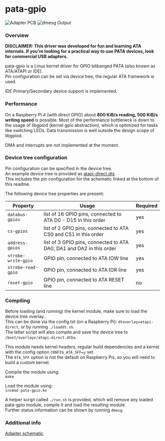 pata-gpio
=============================

![Adapter PCB](https://screenshot.tbspace.de/nceyjhftwua.jpg)
![dmesg Output](https://screenshot.tbspace.de/iralxfbzwke.png)

### Overview

**DISCLAIMER: This driver was developed for fun and learning ATA internals. If you're looking for a practical way to use PATA devices, look for commercial USB adapters.**  

pata-gpio is a Linux kernel driver for GPIO bitbanged PATA (also known as ATA/ATAPI or IDE).  
Pin configuration can be set via device tree, the regular ATA framework is used.  
  
IDE Primary/Secondary device support is implemented.  
  
### Performance

On a Raspberry Pi 4 (with direct GPIO) about **800 KiB/s reading, 500 KiB/s writing speed** is possible.
Most of the performance bottleneck is down to the usage of libgpiod (kernel gpio abstraction), 
which is optimized for tasks like switching LEDs. Data transmission is well outside the design scope of libgpiod. 
  
DMA and interrupts are not implemented at the moment.  
  
### Device tree configuration

Pin configuration can be specified in the device tree.  
An example device tree is provided as [atapi-direct.dts](https://github.com/Manawyrm/pata-gpio/blob/master/atapi-direct.dts).  
This includes the pin configuration for the schematic linked at the bottom of this readme.  
  
The following device tree properties are present:  

| Property      | Usage         | Required  |
| ------------- |-------------| -----|
| `databus-gpios`      | list of 16 GPIO pins, connected to ATA D0 - D15 in this order | yes |
| `cs-gpios`      | list of 2 GPIO pins, connected to ATA CS0 and CS1 in this order      | yes |
| `address-gpios` | list of 3 GPIO pins, connected to ATA DA0, DA1 and DA2 in this order  | yes |
| `strobe-write-gpio`      | GPIO pin, connected to ATA IOW line | yes |
| `strobe-read-gpio`      | GPIO pin, connected to ATA IOR line | yes |
| `reset-gpio` | GPIO pin, connected to ATA RESET line | no |



### Compiling

Before loading (and running) the kernel module, make sure to load the device tree overlay.  
This can be done via the config.txt (on a Raspberry Pi): `dtoverlay=atapi-direct`, or by running `./loaddt.sh`.  
The latter script will also compile and save the device tree to `/boot/overlays/atapi-direct.dtbo`.  
  
This module needs kernel headers, regular build dependencies and a kernel with the config option `CONFIG_ATA_SFF=y` set.  
The `ATA_SFF` option is not the default on Raspberry Pis, so you will need to build a custom kernel.  

Compile the module using:   
`make`  

Load the module using:  
`insmod pata-gpio.ko`  
 
A helper script called `./run.sh` is provided, which will remove any loaded pata-gpio module, compile it and load the resulting module.  
Further status information can be shown by running `dmesg`. 

### Additional info

[Adapter schematic](https://screenshot.tbspace.de/cmzhjfglbya.png)  